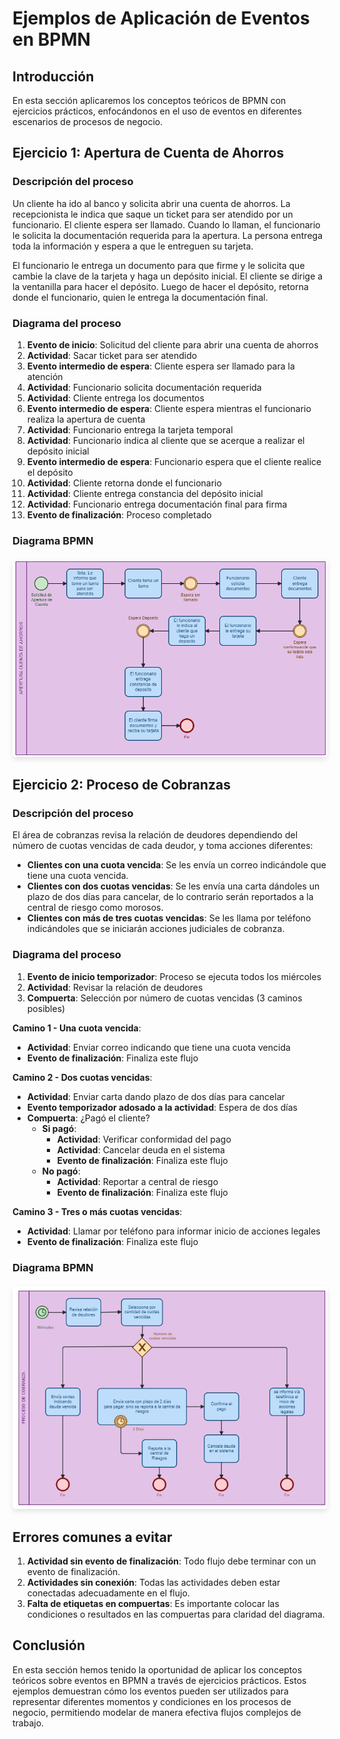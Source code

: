 # Ejemplos de Aplicación de Eventos en BPMN

## Introducción

En esta sección aplicaremos los conceptos teóricos de BPMN con ejercicios prácticos, enfocándonos en el uso de eventos en diferentes escenarios de procesos de negocio.

## Ejercicio 1: Apertura de Cuenta de Ahorros

### Descripción del proceso

Un cliente ha ido al banco y solicita abrir una cuenta de ahorros. La recepcionista le indica que saque un ticket para ser atendido por un funcionario. El cliente espera ser llamado. Cuando lo llaman, el funcionario le solicita la documentación requerida para la apertura. La persona entrega toda la información y espera a que le entreguen su tarjeta.

El funcionario le entrega un documento para que firme y le solicita que cambie la clave de la tarjeta y haga un depósito inicial. El cliente se dirige a la ventanilla para hacer el depósito. Luego de hacer el depósito, retorna donde el funcionario, quien le entrega la documentación final.

### Diagrama del proceso

1. **Evento de inicio**: Solicitud del cliente para abrir una cuenta de ahorros
2. **Actividad**: Sacar ticket para ser atendido
3. **Evento intermedio de espera**: Cliente espera ser llamado para la atención
4. **Actividad**: Funcionario solicita documentación requerida
5. **Actividad**: Cliente entrega los documentos
6. **Evento intermedio de espera**: Cliente espera mientras el funcionario realiza la apertura de cuenta
7. **Actividad**: Funcionario entrega la tarjeta temporal
8. **Actividad**: Funcionario indica al cliente que se acerque a realizar el depósito inicial
9. **Evento intermedio de espera**: Funcionario espera que el cliente realice el depósito
10. **Actividad**: Cliente retorna donde el funcionario
11. **Actividad**: Cliente entrega constancia del depósito inicial
12. **Actividad**: Funcionario entrega documentación final para firma
13. **Evento de finalización**: Proceso completado

### Diagrama BPMN

<div style="text-align: center; margin: 20px 0;">
  <img src="../images/08-ejemplo1.png" alt="Ejemplo 1 de diagrama BPMN" style="max-width: 100%; height: auto; border-radius: 5px; box-shadow: 0 4px 8px rgba(0,0,0,0.1);">
</div>

## Ejercicio 2: Proceso de Cobranzas

### Descripción del proceso

El área de cobranzas revisa la relación de deudores dependiendo del número de cuotas vencidas de cada deudor, y toma acciones diferentes:

- **Clientes con una cuota vencida**: Se les envía un correo indicándole que tiene una cuota vencida.
- **Clientes con dos cuotas vencidas**: Se les envía una carta dándoles un plazo de dos días para cancelar, de lo contrario serán reportados a la central de riesgo como morosos.
- **Clientes con más de tres cuotas vencidas**: Se les llama por teléfono indicándoles que se iniciarán acciones judiciales de cobranza.

### Diagrama del proceso

1. **Evento de inicio temporizador**: Proceso se ejecuta todos los miércoles
2. **Actividad**: Revisar la relación de deudores
3. **Compuerta**: Selección por número de cuotas vencidas (3 caminos posibles)

**Camino 1 - Una cuota vencida**:

- **Actividad**: Enviar correo indicando que tiene una cuota vencida
- **Evento de finalización**: Finaliza este flujo

**Camino 2 - Dos cuotas vencidas**:

- **Actividad**: Enviar carta dando plazo de dos días para cancelar
- **Evento temporizador adosado a la actividad**: Espera de dos días
- **Compuerta**: ¿Pagó el cliente?
  - **Si pagó**:
    - **Actividad**: Verificar conformidad del pago
    - **Actividad**: Cancelar deuda en el sistema
    - **Evento de finalización**: Finaliza este flujo
  - **No pagó**:
    - **Actividad**: Reportar a central de riesgo
    - **Evento de finalización**: Finaliza este flujo

**Camino 3 - Tres o más cuotas vencidas**:

- **Actividad**: Llamar por teléfono para informar inicio de acciones legales
- **Evento de finalización**: Finaliza este flujo

### Diagrama BPMN
<div style="text-align: center; margin: 20px 0;">
  <img src="../images/8-ejemplo2.png" alt="Ejemplo 2 de diagrama BPMN" style="max-width: 100%; height: auto; border-radius: 5px; box-shadow: 0 4px 8px rgba(0,0,0,0.1);">
</div>

## Errores comunes a evitar

1. **Actividad sin evento de finalización**: Todo flujo debe terminar con un evento de finalización.
2. **Actividades sin conexión**: Todas las actividades deben estar conectadas adecuadamente en el flujo.
3. **Falta de etiquetas en compuertas**: Es importante colocar las condiciones o resultados en las compuertas para claridad del diagrama.

## Conclusión

En esta sección hemos tenido la oportunidad de aplicar los conceptos teóricos sobre eventos en BPMN a través de ejercicios prácticos. Estos ejemplos demuestran cómo los eventos pueden ser utilizados para representar diferentes momentos y condiciones en los procesos de negocio, permitiendo modelar de manera efectiva flujos complejos de trabajo.
